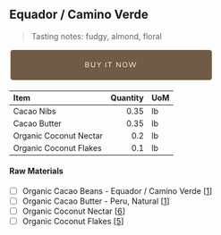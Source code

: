 ## Equador / Camino Verde
> Tasting notes: fudgy, almond, floral

[![Buy Now](/assets/images/buy-now.png "Buy Now")](https://shop.osocra.com/collections/bars/products/21072809)

| Item | Quantity | UoM  |
| :---     | ---:    | :--- |
| Cacao Nibs  | 0.35    | lb    |
| Cacao Butter   | 0.35    | lb    |
| Organic Coconut Nectar    | 0.2      | lb      |
| Organic Coconut Flakes     | 0.1      | lb      |

#### Raw Materials
- [ ] Organic Cacao Beans -  Equador / Camino Verde [[1](/vendors)]
- [ ] Organic Cacao Butter - Peru, Natural [[1](/vendors)]
- [ ] Organic Coconut Nectar [[6](/vendors)]
- [ ] Organic Coconut Flakes [[5](/vendors)]
